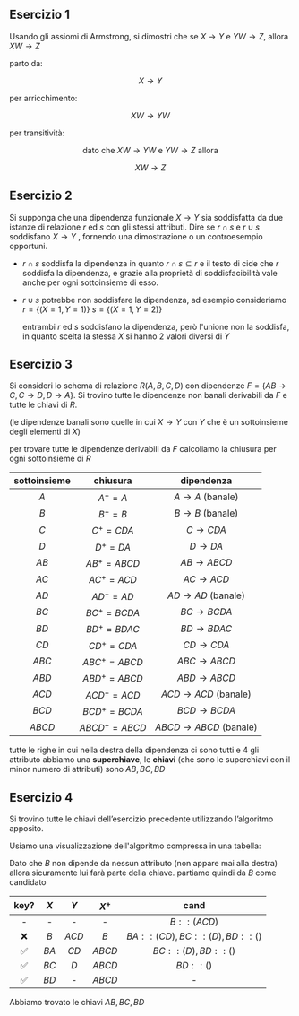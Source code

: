 ﻿## Esercizio 1

Usando gli assiomi di Armstrong, si dimostri che se $X \rightarrow Y$ e $YW \rightarrow Z$, allora $XW \rightarrow Z$

parto da:

$$X \rightarrow Y$$

per arricchimento:

$$XW \rightarrow YW$$

per transitività:

$$\text{dato che } XW \rightarrow YW \text{ e } YW\rightarrow Z \text{ allora }$$

$$XW \rightarrow Z$$

## Esercizio 2


Si supponga che una dipendenza funzionale $X \rightarrow Y$ sia soddisfatta da due istanze di relazione $r$ ed $s$ con gli stessi attributi. Dire se $r \cap s$ e $r \cup s$ soddisfano $X \rightarrow Y$ , fornendo una dimostrazione o un controesempio opportuni.

- $r \cap s$ soddisfa la dipendenza in quanto $r \cap s \subseteq r$ e il testo di cide che $r$ soddisfa la dipendenza, e grazie alla proprietà di soddisfacibilità vale anche per ogni sottoinsieme di esso.

- $r \cup s$ potrebbe non soddisfare la dipendenza, ad esempio consideriamo 
$r=\{(X = 1, Y = 1)\}$
$s=\{(X = 1, Y = 2)\}$

	entrambi $r$ ed $s$ soddisfano la dipendenza, però l'unione non la soddisfa, in quanto scelta la stessa $X$ si hanno 2 valori diversi di $Y$


## Esercizio 3

Si consideri lo schema di relazione $R(A, B, C, D)$ con dipendenze $F = \{AB \rightarrow C, C \rightarrow D, D \rightarrow A\}$. Si trovino tutte le dipendenze non banali derivabili da $F$ e tutte le chiavi di $R$.

(le dipendenze banali sono quelle in cui $X \rightarrow Y$ con $Y$ che è un sottoinsieme degli elementi di $X$)

per trovare tutte le dipendenze derivabili da $F$ calcoliamo la chiusura per ogni sottoinsieme di $R$

| sottoinsieme | chiusura | dipendenza |
|:--:|:--:|:--:|
| $A$ | $A^+=A$ | $A \rightarrow A$ (banale) |
| $B$ | $B^+=B$ | $B \rightarrow B$ (banale) |
| $C$ | $C^+=CDA$ | $C \rightarrow CDA$ |
| $D$ | $D^+=DA$ | $D \rightarrow DA$ |
| $AB$ | $AB^+=ABCD$ | $AB \rightarrow ABCD$ |
| $AC$ | $AC^+=ACD$ | $AC \rightarrow ACD$ |
| $AD$ | $AD^+=AD$ | $AD \rightarrow AD$ (banale) |
| $BC$ | $BC^+=BCDA$ | $BC \rightarrow BCDA$  |
| $BD$ | $BD^+=BDAC$ | $BD \rightarrow BDAC$  |
| $CD$ | $CD^+=CDA$ | $CD \rightarrow CDA$  |
| $ABC$ | $ABC^+=ABCD$ | $ABC \rightarrow ABCD$  |
| $ABD$ | $ABD^+=ABCD$ | $ABD \rightarrow ABCD$  |
| $ACD$ | $ACD^+=ACD$ | $ACD \rightarrow ACD$ (banale) |
| $BCD$ | $BCD^+=BCDA$ | $BCD \rightarrow BCDA$  |
| $ABCD$ | $ABCD^+=ABCD$ | $ABCD \rightarrow ABCD$ (banale) |

tutte le righe in cui nella destra della dipendenza ci sono tutti e 4 gli attributo abbiamo una **superchiave**, le **chiavi** (che sono le superchiavi con il minor numero di attributi) sono $AB, BC, BD$


## Esercizio 4

Si trovino tutte le chiavi dell’esercizio precedente utilizzando l’algoritmo apposito.

Usiamo una visualizzazione dell'algoritmo compressa in una tabella:

Dato che $B$ non dipende da nessun attributo (non appare mai alla destra) allora sicuramente lui farà parte della chiave. partiamo quindi da $B$ come candidato

| key? | $X$ | $Y$ | $X^+$ | cand |
|:--:|:--:|:--:|:--:|:--:|
| - | - | - | - | $B::(ACD)$ |
| ❌ | $B$ | $ACD$ | $B$ | $BA::(CD), BC::(D), BD::()$ |
| ✅ | $BA$ | $CD$ | $ABCD$ | $BC::(D), BD::()$ |
| ✅ | $BC$ | $D$ | $ABCD$ | $BD::()$ |
| ✅ | $BD$ | - | $ABCD$ | - |

Abbiamo trovato le chiavi $AB, BC, BD$

